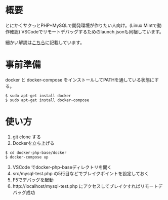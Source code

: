 # 概要
とにかくサクっとPHP+MySQLで開発環境が作りたい人向け。(Linux Mintで動作確認)
VSCodeでリモートデバッグするためのlaunch.jsonも同梱しています。

細かい解説は[こちら](https://mag.nioufuku.net/2019/03/02/programming/00017-docker-php-base/)に記載しています。

# 事前準備
docker と docker-compose をインストールしてPATHを通している状態にする。

```
$ sudo apt-get install docker
$ sudo apt-get install docker-compose
```

# 使い方
1. git clone する
2. Dockerを立ち上げる
```
$ cd docker-php-base/docker
$ docker-compose up
```
3. VSCode でdocker-php-baseディレクトリを開く
4. src/mysql-test.php の5行目などでブレイクポイントを設定しておく
5. F5でデバッグを起動
6. http://localhost/mysql-test.php にアクセスしてブレイクすればリモートデバッグ成功
